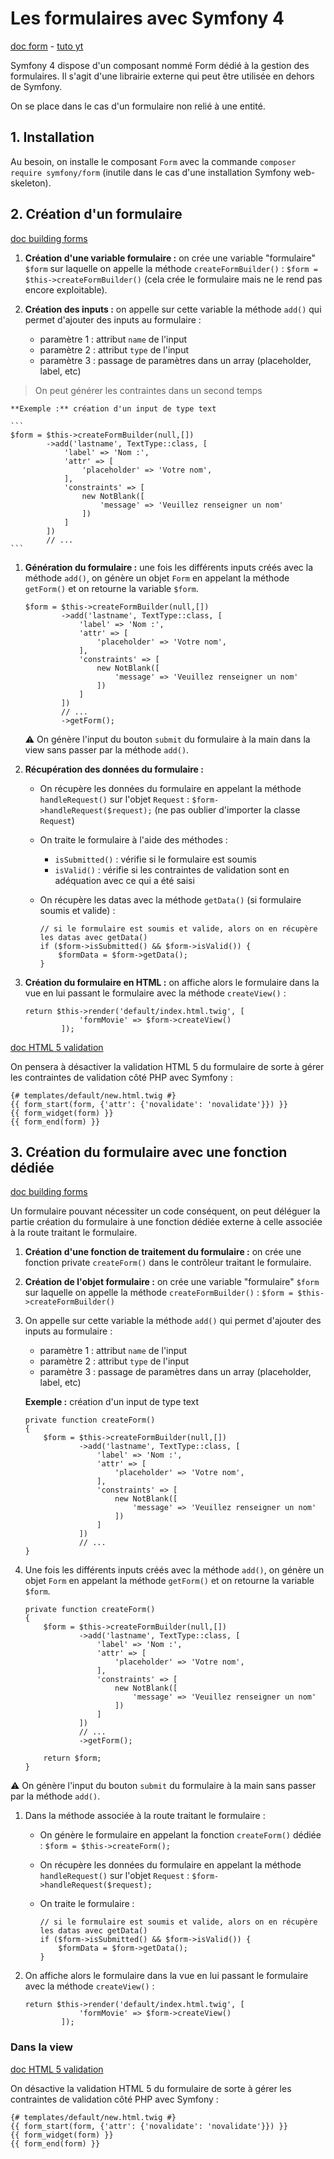 # Les formulaires avec Symfony 4

[doc form](https://symfony.com/doc/current/forms.html) - [tuto yt](https://www.youtube.com/watch?v=_cgZheTv-FQ)

Symfony 4 dispose d'un composant nommé Form dédié à la gestion des formulaires. Il s'agit d'une librairie externe qui peut être utilisée en dehors de Symfony.

On se place dans le cas d'un formulaire non relié à une entité.

## 1. Installation

Au besoin, on installe le composant `Form` avec la commande `composer require symfony/form` (inutile dans le cas d'une installation Symfony web-skeleton).

## 2. Création d'un formulaire

[doc building forms](https://symfony.com/doc/current/forms.html#building-the-form)

1. **Création d'une variable formulaire :** on crée une variable "formulaire" `$form` sur laquelle on appelle la méthode `createFormBuilder()` : `$form = $this->createFormBuilder()` (cela crée le formulaire mais ne le rend pas encore exploitable).

1. **Création des inputs :** on appelle sur cette variable la méthode `add()` qui permet d'ajouter des inputs au formulaire :

    * paramètre 1 : attribut `name` de l'input
    * paramètre 2 : attribut `type` de l'input
    * paramètre 3 : passage de paramètres dans un array (placeholder, label, etc)

>On peut générer les contraintes dans un second temps

    **Exemple :** création d'un input de type text

    ```
    $form = $this->createFormBuilder(null,[])
            ->add('lastname', TextType::class, [
                'label' => 'Nom :',
                'attr' => [
                    'placeholder' => 'Votre nom',
                ],
                'constraints' => [
                    new NotBlank([
                        'message' => 'Veuillez renseigner un nom'
                    ])
                ]
            ])
            // ...
    ```

1. **Génération du formulaire :** une fois les différents inputs créés avec la méthode `add()`, on génère un objet `Form` en appelant la méthode `getForm()` et on retourne la variable `$form`.

    ```
    $form = $this->createFormBuilder(null,[])
            ->add('lastname', TextType::class, [
                'label' => 'Nom :',
                'attr' => [
                    'placeholder' => 'Votre nom',
                ],
                'constraints' => [
                    new NotBlank([
                        'message' => 'Veuillez renseigner un nom'
                    ])
                ]
            ])
            // ...
            ->getForm();
    ```

    :warning: On génère l'input du bouton `submit` du formulaire à la main dans la view sans passer par la méthode `add()`.

1. **Récupération des données du formulaire :**

    * On récupère les données du formulaire en appelant la méthode `handleRequest()` sur l'objet `Request` : `$form->handleRequest($request);` (ne pas oublier d'importer la classe `Request`)

    * On traite le formulaire à l'aide des méthodes :
    
        * `isSubmitted()` : vérifie si le formulaire est soumis
        * `isValid()` : vérifie si les contraintes de validation sont en adéquation avec ce qui a été saisi

    * On récupère les datas avec la méthode `getData()` (si formulaire soumis et valide) :

        ```
        // si le formulaire est soumis et valide, alors on en récupère les datas avec getData()
        if ($form->isSubmitted() && $form->isValid()) {
            $formData = $form->getData();
        }
        ```

1. **Création du formulaire en HTML :** on affiche alors le formulaire dans la vue en lui passant le formulaire avec la méthode `createView()` :

    ```
    return $this->render('default/index.html.twig', [
                'formMovie' => $form->createView()
            ]);
    ```

[doc HTML 5 validation](https://symfony.com/doc/current/forms.html)

On pensera à désactiver la validation HTML 5 du formulaire de sorte à gérer les contraintes de validation côté PHP avec Symfony :

```
{# templates/default/new.html.twig #}
{{ form_start(form, {'attr': {'novalidate': 'novalidate'}}) }}
{{ form_widget(form) }}
{{ form_end(form) }}
```

## 3. Création du formulaire avec une fonction dédiée

[doc building forms](https://symfony.com/doc/current/forms.html#building-the-form)

Un formulaire pouvant nécessiter un code conséquent, on peut déléguer la partie création du formulaire à une fonction dédiée externe à celle associée à la route traitant le formulaire.

1. **Création d'une fonction de traitement du formulaire :** on crée une fonction private `createForm()` dans le contrôleur traitant le formulaire.

1. **Création de l'objet formulaire :** on crée une variable "formulaire" `$form` sur laquelle on appelle la méthode `createFormBuilder()` : `$form = $this->createFormBuilder()`

1. On appelle sur cette variable la méthode `add()` qui permet d'ajouter des inputs au formulaire :

    * paramètre 1 : attribut `name` de l'input
    * paramètre 2 : attribut `type` de l'input
    * paramètre 3 : passage de paramètres dans un array (placeholder, label, etc)

    **Exemple :** création d'un input de type text

    ```
    private function createForm()
    {
        $form = $this->createFormBuilder(null,[])
                ->add('lastname', TextType::class, [
                    'label' => 'Nom :',
                    'attr' => [
                        'placeholder' => 'Votre nom',
                    ],
                    'constraints' => [
                        new NotBlank([
                            'message' => 'Veuillez renseigner un nom'
                        ])
                    ]
                ])
                // ...
    }
    ```

1. Une fois les différents inputs créés avec la méthode `add()`, on génère un objet `Form` en appelant la méthode `getForm()` et on retourne la variable `$form`.

    ```
    private function createForm()
    {
        $form = $this->createFormBuilder(null,[])
                ->add('lastname', TextType::class, [
                    'label' => 'Nom :',
                    'attr' => [
                        'placeholder' => 'Votre nom',
                    ],
                    'constraints' => [
                        new NotBlank([
                            'message' => 'Veuillez renseigner un nom'
                        ])
                    ]
                ])
                // ...
                ->getForm();

        return $form;
    }
    ```

:warning: On génère l'input du bouton `submit` du formulaire à la main sans passer par la méthode `add()`.

1. Dans la méthode associée à la route traitant le formulaire :
    
    * On génère le formulaire en appelant la fonction `createForm()` dédiée : `$form = $this->createForm();`

    * On récupère les données du formulaire en appelant la méthode `handleRequest()` sur l'objet `Request` : `$form->handleRequest($request);`

    * On traite le formulaire :

        ```
        // si le formulaire est soumis et valide, alors on en récupère les datas avec getData()
        if ($form->isSubmitted() && $form->isValid()) {
            $formData = $form->getData();
        }
        ```

1. On affiche alors le formulaire dans la vue en lui passant le formulaire avec la méthode `createView()` :

    ```
    return $this->render('default/index.html.twig', [
                'formMovie' => $form->createView()
            ]);
    ```

### Dans la view

[doc HTML 5 validation](https://symfony.com/doc/current/forms.html)

On désactive la validation HTML 5 du formulaire de sorte à gérer les contraintes de validation côté PHP avec Symfony :

```
{# templates/default/new.html.twig #}
{{ form_start(form, {'attr': {'novalidate': 'novalidate'}}) }}
{{ form_widget(form) }}
{{ form_end(form) }}
```